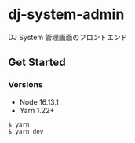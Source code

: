 # dj-system-admin

DJ System 管理画面のフロントエンド

## Get Started

### Versions

- Node 16.13.1
- Yarn 1.22+

```
$ yarn
$ yarn dev
```
